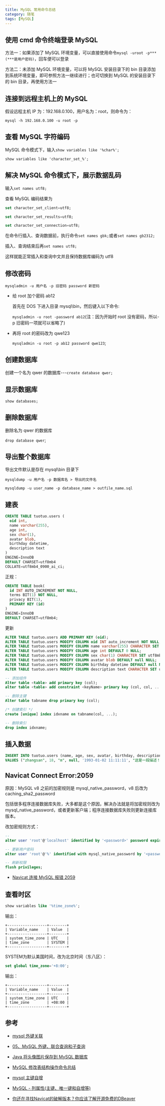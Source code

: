```yaml
---
title: MySQL 常用命令总结
category: 随笔
tags: [MySQL]
---
```


## 使用 cmd 命令终端登录 MySQL

方法一：如果添加了 MySQL 环境变量，可以直接使用命令`mysql -uroot -p***(***是用户密码)`，回车便可以登录

方法二：未添加 MySQL 环境变量，可以将 MySQL 安装目录下的 bin 目录添加到系统环境变量，即可参照方法一继续进行；也可切换到 MySQL 的安装目录下的 bin 目录，再使用方法一

## 连接到远程主机上的 MySQL

假设远程主机 IP 为：192.168.0.100，用户名为：root，则命令为：

`mysql -h 192.168.0.100 -u root -p`

## 查看 MySQL 字符编码

MySQL 命令模式下，输入`show variables like '%char%';`

`show variables like 'character_set_%';`

## 解决 MySQL 命令模式下，展示数据乱码

输入`set names utf8;`

查看 MySQL 编码结果为

```sql
set character_set_client=utf8;

set character_set_results=utf8;

set character_set_connection=utf8;
```

在命令行插入、查询数据前，执行命令`set names gbk;`或者`set names gb2312;`

插入、查询结束后再`set names utf8;`

这样就能正常插入和查询中文并且保持数据库编码为 utf8

## 修改密码

`mysqladmin -u 用户名 -p 旧密码 password 新密码`

- 给 root 加个密码 ab12

  首先在 DOS 下进入目录 mysql\bin，然后键入以下命令:

  `mysqladmin -u root -password ab12`(注：因为开始时 root 没有密码，所以-p 旧密码一项就可以省略了)

- 再将 root 的密码改为 qwe123

  `mysqladmin -u root -p ab12 password qwe123`;

## 创建数据库

创建一个名为 qwer 的数据库---`create database qwer;`

## 显示数据库

`show databases;`

## 删除数据库

删除名为 qwer 的数据库

`drop database qwer`;

## 导出整个数据库

导出文件默认是存在 mysql\bin 目录下

`mysqldump -u 用户名 -p 数据库名 > 导出的文件名`

`mysqldump -u user_name -p database_name > outfile_name.sql`

## 建表

```sql
CREATE TABLE tuotuo.users (
  oid int,
  name varchar(255),
  age int,
  sex char(1),
  avatar blob,
  birthday datetime,
  description text
)
ENGINE=InnoDB
DEFAULT CHARSET=utf8mb4
COLLATE=utf8mb4_0900_ai_ci;
```

正规：

```sql
CREATE TABLE book(
  id INT AUTO_INCREMENT NOT NULL,
  terms BIT(1) NOT NULL,
  privacy BIT(1),
  PRIMARY KEY (id)
)
ENGINE=InnoDB
DEFAULT CHARSET=utf8mb4;
```

更新

```sql
ALTER TABLE tuotuo.users ADD PRIMARY KEY (oid);
ALTER TABLE tuotuo.users MODIFY COLUMN oid INT auto_increment NOT NULL;
ALTER TABLE tuotuo.users MODIFY COLUMN name varchar(255) CHARACTER SET utf8mb4 COLLATE utf8mb4_0900_ai_ci DEFAULT null NULL;
ALTER TABLE tuotuo.users MODIFY COLUMN age int DEFAULT 0 NULL;
ALTER TABLE tuotuo.users MODIFY COLUMN sex char(1) CHARACTER SET utf8mb4 COLLATE utf8mb4_0900_ai_ci DEFAULT 'n' NULL;
ALTER TABLE tuotuo.users MODIFY COLUMN avatar blob DEFAULT null NULL;
ALTER TABLE tuotuo.users MODIFY COLUMN birthday datetime DEFAULT null NULL;
ALTER TABLE tuotuo.users MODIFY COLUMN description text CHARACTER SET utf8mb4 COLLATE utf8mb4_0900_ai_ci DEFAULT null NULL;
```

```sql
-- 添加组件
Alter table <table> add primary key (col);
alter table <table> add constraint <keyName> primary key (col, col, ...);

-- 删除主键
Alter table tabname drop primary key (col);

/* 创建索引 */
create [unique] index idxname on tabname(col, ...);

-- 删除索引
drop index idxname;
```

## 插入数据

```sql
INSERT INTO tuotuo.users (name, age, sex, avatar, birthday, description)
VALUES ("zhangsan", 18, "m", null, '1993-01-02 11:11:11', "这是一段描述！！！！。。。");
```

## Navicat Connect Error:2059

原因：MySQL v8 之前的加密规则是 mysql_native_password，v8 后改为 caching_sha2_password

包括很多程序连接数据库失败，大多都是这个原因，解决办法就是将加密规则改为 mysql_native_password，或者更新客户端；程序连接数据库失败则更新连接库版本。

改加密规则方式：

```sql
-- 
alter user 'root'@'localhost' identified by '<password>' password expire never;

-- 更新用户密码
alter user 'root'@'%' identified with mysql_native_password by '<password>';

-- 刷新权限
flush privileges;
```

- [Navicat 连接 MySQL 报错 2059](https://jingyan.baidu.com/article/f54ae2fc4e9c0e1e93b8497c.html)

## 查看时区

```sql
show variables like '%time_zone%';
```

输出：

```console
+------------------+--------+
| Variable_name    | Value  |
+------------------+--------+
| system_time_zone | UTC    |
| time_zone        | SYSTEM |
+------------------+--------+
```

SYSTEM为默认美国时间，改为北京时间（东八区）：

```sql
set global time_zone='+8:00';
```

输出：

```console
+------------------+--------+
| Variable_name    | Value  |
+------------------+--------+
| system_time_zone | UTC    |
| time_zone        | +08:00 |
+------------------+--------+
```

## 参考

- [mysql 外键关联](https://www.baidu.com/s?ie=UTF-8&wd=mysql%20%E5%A4%96%E9%94%AE%E5%85%B3%E8%81%94)

- [05、MySQL 外键、联合查询和子查询](https://blog.csdn.net/qq_33349750/article/details/75330407)

- [Java 将头像图片保存到 MySQL 数据库](https://www.cnblogs.com/guagua-19/p/6690010.html)

- [MySQL 修改表结构操作命令总结](https://www.cnblogs.com/Anidot/articles/7666909.html)

- [mysql 主键自增](https://www.baidu.com/s?ie=UTF-8&wd=mysql%20%E4%B8%BB%E9%94%AE%E8%87%AA%E5%A2%9E)

- [MySQL - 列属性(主键、唯一键和自增等)](https://blog.csdn.net/J080624/article/details/71703297)

- [你还在寻找Navicat的破解版本？你应该了解开源免费的DBeaver](https://www.cnblogs.com/sanshengshui/p/13703174.html)
